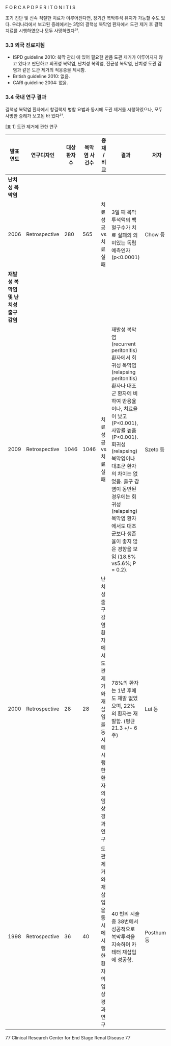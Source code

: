 F O R C A P D P E R I T O N I T I S

조기 진단 및 신속 적절한 치료가 이루어진다면, 장기간 복막투석 유지가 가능할 수도 있다. 우리나라에서 보고된 증례에서는 3명의 결핵성 복막염 환자에서 도관 제거 후 결핵 치료를 시행하였으나 모두 사망하였다³¹.

### 3.3 외국 진료지침
*   ISPD guideline 2010: 복막 관리 에 있어 필요한 만큼 도관 제거가 이루어지지 않고 있다고 판단하고 회귀성 복막염, 난치성 복막염, 진균성 복막염, 난치성 도관 감염과 같은 도관 제거의 적응증을 제시함.
*   British guideline 2010: 없음.
*   CARI guideline 2004: 없음.

### 3.4 국내 연구 결과

결핵성 복막염 환자에서 항결핵제 병합 요법과 동시에 도관 제거를 시행하였으나, 모두 사망한 증례가 보고된 바 있다³¹.

[표 1] 도관 제거에 관한 연구

| 발표연도 | 연구디자인 | 대상 환자수 | 복막염 사건수 | 중재 / 비교 | 결과 | 저자 | 참고문헌 |
|---|---|---|---|---|---|---|---|
| **난치성 복막염** | | | | | | | |
| 2006 | Retrospective | 280 | 565 | 치료성공 vs 치료실패 | 3일 째 복막 투석액의 백혈구수가 치료 실패의 의미있는 독립 예측인자 (p<0.0001) | Chow 등 | 1 |
| **재발성 복막염 및 난치성 출구 감염** | | | | | | | |
| 2009 | Retrospective | 1046 | 1046 | 치료성공 vs 치료실패 | 재발성 복막염(recurrent peritonitis) 환자에서 회귀성 복막염(relapsing peritonitis)환자나 대조군 환자에 비하여 반응율이나, 치료율이 낮고 (P<0.001), 사망률 높음(P<0.001). 회귀성(relapsing) 복막염이나 대조군 환자의 차이는 없었음. 출구 감염이 동반된 경우에는 회귀성(relapsing) 복막염 환자에서도 대조군보다 생존율이 좋지 않은 경향을 보임 (18.8% vs5.6%; P = 0.2). | Szeto 등 | 2 |
| 2000 | Retrospective | 28 | 28 | 난치성 출구 감염 환자에서 도관 제거와 재삽입을 동시에 시행한 환자의 임상경과 연구 | 78%의 환자는 1년 후에도 재발 없었으며, 22%의 환자는 재발함. (평균 21.3 +/- 6주) | Lui 등 | 3 |
| 1998 | Retrospective | 36 | 40 | 도관 제거와 재삽입을 동시에 시행 한 환자의 임상경과 연구 | 40 번의 시술 중 38번에서 성공적으로 복막투석을 지속하며 카테터 재삽입에 성공함. | Posthuma 등 | 4 |

77 Clinical Research Center for End Stage Renal Disease
<PAGE>77
